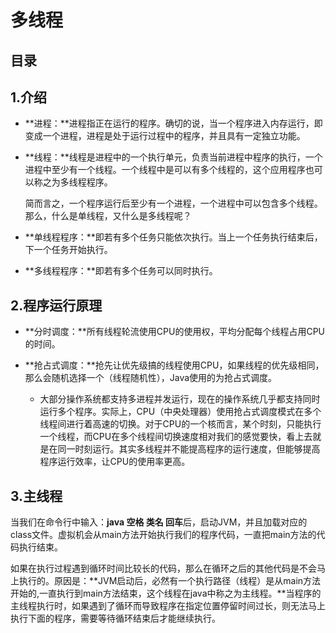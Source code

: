 # 多线程

## 目录

## 1.介绍
* **进程：**进程指正在运行的程序。确切的说，当一个程序进入内存运行，即变成一个进程，进程是处于运行过程中的程序，并且具有一定独立功能。

* **线程：**线程是进程中的一个执行单元，负责当前进程中程序的执行，一个进程中至少有一个线程。一个线程中是可以有多个线程的，这个应用程序也可以称之为多线程程序。

  简而言之，一个程序运行后至少有一个进程，一个进程中可以包含多个线程。
那么，什么是单线程，又什么是多线程呢？

* **单线程程序：**即若有多个任务只能依次执行。当上一个任务执行结束后，下一个任务开始执行。

* **多线程程序：**即若有多个任务可以同时执行。

## 2.程序运行原理

* **分时调度：**所有线程轮流使用CPU的使用权，平均分配每个线程占用CPU的时间。

* **抢占式调度：**抢先让优先级搞的线程使用CPU，如果线程的优先级相同，那么会随机选择一个（线程随机性），Java使用的为抢占式调度。

  * 大部分操作系统都支持多进程并发运行，现在的操作系统几乎都支持同时运行多个程序。实际上，CPU（中央处理器）使用抢占式调度模式在多个线程间进行着高速的切换。对于CPU的一个核而言，某个时刻，只能执行一个线程，而CPU在多个线程间切换速度相对我们的感觉要快，看上去就是在同一时刻运行。其实多线程并不能提高程序的运行速度，但能够提高程序运行效率，让CPU的使用率更高。

## 3.主线程
当我们在命令行中输入：**java 空格 类名 回车**后，启动JVM，并且加载对应的class文件。虚拟机会从main方法开始执行我们的程序代码，一直把main方法的代码执行结束。

如果在执行过程遇到循环时间比较长的代码，那么在循环之后的其他代码是不会马上执行的。原因是：**JVM启动后，必然有一个执行路径（线程）是从main方法开始的,一直执行到main方法结束，这个线程在java中称之为主线程。**当程序的主线程执行时，如果遇到了循环而导致程序在指定位置停留时间过长，则无法马上执行下面的程序，需要等待循环结束后才能继续执行。
